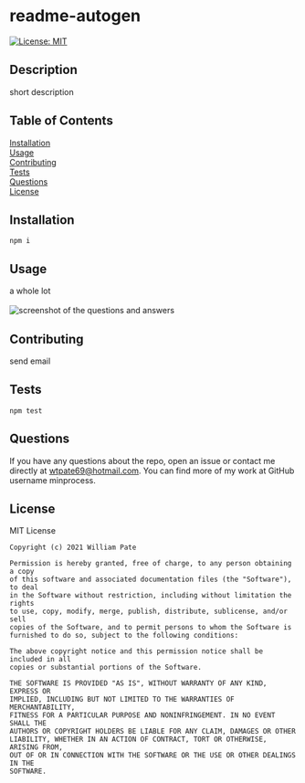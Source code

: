 
  # readme-autogen<br>
  [![License: MIT](https://img.shields.io/badge/License-MIT-yellow.svg)](https://opensource.org/licenses/MIT)<br>
  ## Description<br>
  short description<br>
  ## Table of Contents<br>
  [Installation](#idInstall)<br>
  [Usage](#idUsage)<br>
  [Contributing](#idContributing)<br>
  [Tests](#idTests)<br>
  [Questions](#idQuestions)<br>
  [License](#idLicense)<br>

  <a id="idInstall"></a>
  ## Installation<br>
  ```npm i```<br>
 
  <a id="idUsage"></a>
  ## Usage<br>
  a whole lot<br>
  <br>
  ![screenshot of the questions and answers](screenshot.png)<br>

  <a id="idContributing"></a>
  ## Contributing
  send email

  <a id="idTests"></a>
  ## Tests
  ```npm test```

  <a id="idQuestions"></a>
  ## Questions
  If you have any questions about the repo, open an issue or contact me directly at wtpate69@hotmail.com. You can find more of my work at GitHub username minprocess.

  <a id="idLicense"></a>
  ## License
  MIT License

    Copyright (c) 2021 William Pate
    
    Permission is hereby granted, free of charge, to any person obtaining a copy
    of this software and associated documentation files (the "Software"), to deal
    in the Software without restriction, including without limitation the rights
    to use, copy, modify, merge, publish, distribute, sublicense, and/or sell
    copies of the Software, and to permit persons to whom the Software is
    furnished to do so, subject to the following conditions:
    
    The above copyright notice and this permission notice shall be included in all
    copies or substantial portions of the Software.
    
    THE SOFTWARE IS PROVIDED "AS IS", WITHOUT WARRANTY OF ANY KIND, EXPRESS OR
    IMPLIED, INCLUDING BUT NOT LIMITED TO THE WARRANTIES OF MERCHANTABILITY,
    FITNESS FOR A PARTICULAR PURPOSE AND NONINFRINGEMENT. IN NO EVENT SHALL THE
    AUTHORS OR COPYRIGHT HOLDERS BE LIABLE FOR ANY CLAIM, DAMAGES OR OTHER
    LIABILITY, WHETHER IN AN ACTION OF CONTRACT, TORT OR OTHERWISE, ARISING FROM,
    OUT OF OR IN CONNECTION WITH THE SOFTWARE OR THE USE OR OTHER DEALINGS IN THE
    SOFTWARE.
